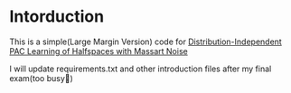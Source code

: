 # Intorduction

This is a simple(Large Margin Version) code for [Distribution-Independent PAC Learning of Halfspaces with Massart Noise](https://arxiv.org/abs/1906.10075)

I will update requirements.txt and other introduction files after my final exam(too busy🥲)





